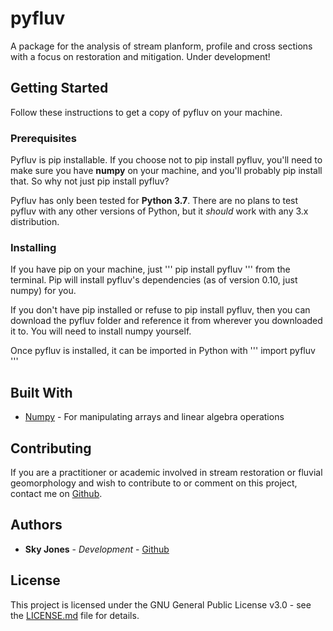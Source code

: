 # pyfluv

A package for the analysis of stream planform, profile and cross sections with a focus on restoration and mitigation. Under development!

## Getting Started

Follow these instructions to get a copy of pyfluv on your machine.

### Prerequisites

Pyfluv is pip installable. If you choose not to pip install pyfluv, you'll need to make sure you have **numpy** on your machine, and you'll probably pip install that.
So why not just pip install pyfluv?

Pyfluv has only been tested for **Python 3.7**. There are no plans to test pyfluv with any other versions of Python, but it *should* work with any 3.x distribution.

### Installing

If you have pip on your machine, just
'''
pip install pyfluv
'''
from the terminal. Pip will install pyfluv's dependencies (as of version 0.10, just numpy) for you.

If you don't have pip installed or refuse to pip install pyfluv, then you can download the pyfluv folder and reference it from wherever you downloaded it to.
You will need to install numpy yourself.

Once pyfluv is installed, it can be imported in Python with
'''
import pyfluv
'''
## Built With

* [Numpy](http://www.numpy.org/) - For manipulating arrays and linear algebra operations

## Contributing

If you are a practitioner or academic involved in stream restoration or fluvial geomorphology and wish to contribute to or comment on this project, contact me on [Github](https://github.com/rsjones94).

## Authors

* **Sky Jones** - *Development* - [Github](https://github.com/rsjones94)

## License

This project is licensed under the GNU General Public License v3.0 - see the [LICENSE.md](LICENSE.md) file for details.
